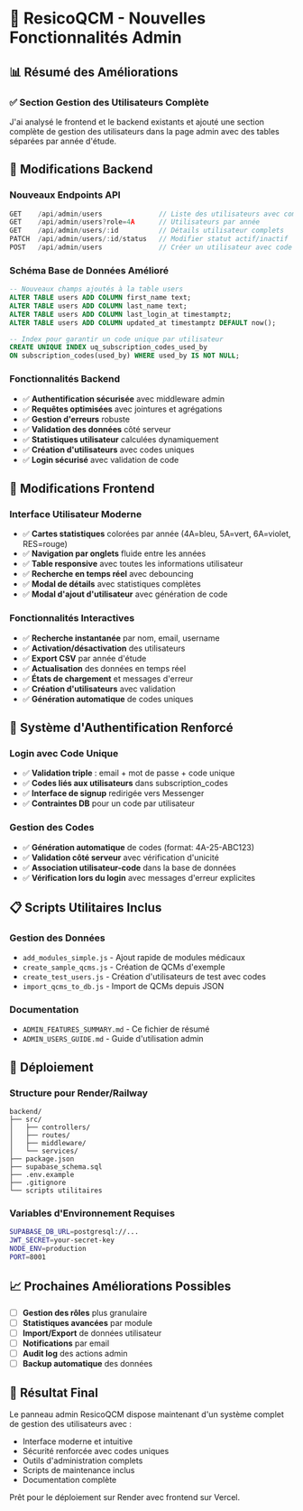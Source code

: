 # 🎯 ResicoQCM - Nouvelles Fonctionnalités Admin

## 📊 Résumé des Améliorations

### ✅ Section Gestion des Utilisateurs Complète

J'ai analysé le frontend et le backend existants et ajouté une section complète de gestion des utilisateurs dans la page admin avec des tables séparées par année d'étude.

## 🔧 Modifications Backend

### Nouveaux Endpoints API
```javascript
GET    /api/admin/users              // Liste des utilisateurs avec compteurs
GET    /api/admin/users?role=4A      // Utilisateurs par année
GET    /api/admin/users/:id          // Détails utilisateur complets
PATCH  /api/admin/users/:id/status   // Modifier statut actif/inactif
POST   /api/admin/users              // Créer un utilisateur avec code unique
```

### Schéma Base de Données Amélioré
```sql
-- Nouveaux champs ajoutés à la table users
ALTER TABLE users ADD COLUMN first_name text;
ALTER TABLE users ADD COLUMN last_name text;
ALTER TABLE users ADD COLUMN last_login_at timestamptz;
ALTER TABLE users ADD COLUMN updated_at timestamptz DEFAULT now();

-- Index pour garantir un code unique par utilisateur
CREATE UNIQUE INDEX uq_subscription_codes_used_by 
ON subscription_codes(used_by) WHERE used_by IS NOT NULL;
```

### Fonctionnalités Backend
- ✅ **Authentification sécurisée** avec middleware admin
- ✅ **Requêtes optimisées** avec jointures et agrégations
- ✅ **Gestion d'erreurs** robuste
- ✅ **Validation des données** côté serveur
- ✅ **Statistiques utilisateur** calculées dynamiquement
- ✅ **Création d'utilisateurs** avec codes uniques
- ✅ **Login sécurisé** avec validation de code

## 🎨 Modifications Frontend

### Interface Utilisateur Moderne
- ✅ **Cartes statistiques** colorées par année (4A=bleu, 5A=vert, 6A=violet, RES=rouge)
- ✅ **Navigation par onglets** fluide entre les années
- ✅ **Table responsive** avec toutes les informations utilisateur
- ✅ **Recherche en temps réel** avec debouncing
- ✅ **Modal de détails** avec statistiques complètes
- ✅ **Modal d'ajout d'utilisateur** avec génération de code

### Fonctionnalités Interactives
- ✅ **Recherche instantanée** par nom, email, username
- ✅ **Activation/désactivation** des utilisateurs
- ✅ **Export CSV** par année d'étude
- ✅ **Actualisation** des données en temps réel
- ✅ **États de chargement** et messages d'erreur
- ✅ **Création d'utilisateurs** avec validation
- ✅ **Génération automatique** de codes uniques

## 🔐 Système d'Authentification Renforcé

### Login avec Code Unique
- ✅ **Validation triple** : email + mot de passe + code unique
- ✅ **Codes liés aux utilisateurs** dans subscription_codes
- ✅ **Interface de signup** redirigée vers Messenger
- ✅ **Contraintes DB** pour un code par utilisateur

### Gestion des Codes
- ✅ **Génération automatique** de codes (format: 4A-25-ABC123)
- ✅ **Validation côté serveur** avec vérification d'unicité
- ✅ **Association utilisateur-code** dans la base de données
- ✅ **Vérification lors du login** avec messages d'erreur explicites

## 📋 Scripts Utilitaires Inclus

### Gestion des Données
- `add_modules_simple.js` - Ajout rapide de modules médicaux
- `create_sample_qcms.js` - Création de QCMs d'exemple
- `create_test_users.js` - Création d'utilisateurs de test avec codes
- `import_qcms_to_db.js` - Import de QCMs depuis JSON

### Documentation
- `ADMIN_FEATURES_SUMMARY.md` - Ce fichier de résumé
- `ADMIN_USERS_GUIDE.md` - Guide d'utilisation admin

## 🚀 Déploiement

### Structure pour Render/Railway
```
backend/
├── src/
│   ├── controllers/
│   ├── routes/
│   ├── middleware/
│   └── services/
├── package.json
├── supabase_schema.sql
├── .env.example
├── .gitignore
└── scripts utilitaires
```

### Variables d'Environnement Requises
```bash
SUPABASE_DB_URL=postgresql://...
JWT_SECRET=your-secret-key
NODE_ENV=production
PORT=8001
```

## 📈 Prochaines Améliorations Possibles

- [ ] **Gestion des rôles** plus granulaire
- [ ] **Statistiques avancées** par module
- [ ] **Import/Export** de données utilisateur
- [ ] **Notifications** par email
- [ ] **Audit log** des actions admin
- [ ] **Backup automatique** des données

## 🎯 Résultat Final

Le panneau admin ResicoQCM dispose maintenant d'un système complet de gestion des utilisateurs avec :
- Interface moderne et intuitive
- Sécurité renforcée avec codes uniques
- Outils d'administration complets
- Scripts de maintenance inclus
- Documentation complète

Prêt pour le déploiement sur Render avec frontend sur Vercel.
